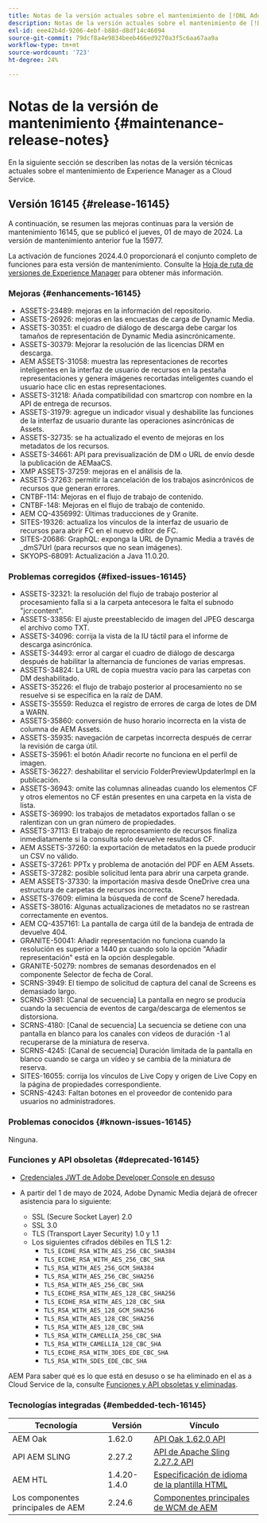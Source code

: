 ```yaml
---
title: Notas de la versión actuales sobre el mantenimiento de [!DNL Adobe Experience Manager] as a Cloud Service.
description: Notas de la versión actuales sobre el mantenimiento de [!DNL Adobe Experience Manager] as a Cloud Service.
exl-id: eee42b4d-9206-4ebf-b88d-d8df14c46094
source-git-commit: 79dcf8a4e9834beeb466ed9270a3f5c6aa67aa9a
workflow-type: tm+mt
source-wordcount: '723'
ht-degree: 24%

---
```


# Notas de la versión de mantenimiento {#maintenance-release-notes}

En la siguiente sección se describen las notas de la versión técnicas actuales sobre el mantenimiento de Experience Manager as a Cloud Service.

## Versión 16145 {#release-16145}

A continuación, se resumen las mejoras continuas para la versión de mantenimiento 16145, que se publicó el jueves, 01 de mayo de 2024. La versión de mantenimiento anterior fue la 15977.

La activación de funciones 2024.4.0 proporcionará el conjunto completo de funciones para esta versión de mantenimiento. Consulte la [Hoja de ruta de versiones de Experience Manager](https://experienceleague.adobe.com/es/docs/experience-manager-release-information/aem-release-updates/update-releases-roadmap) para obtener más información.

### Mejoras {#enhancements-16145}

* ASSETS-23489: mejoras en la información del repositorio.
* ASSETS-26926: mejoras en las encuestas de carga de Dynamic Media.
* ASSETS-30351: el cuadro de diálogo de descarga debe cargar los tamaños de representación de Dynamic Media asincrónicamente.
* ASSETS-30379: Mejorar la resolución de las licencias DRM en descarga.
* AEM ASSETS-31058: muestra las representaciones de recortes inteligentes en la interfaz de usuario de recursos en la pestaña representaciones y genera imágenes recortadas inteligentes cuando el usuario hace clic en estas representaciones.
* ASSETS-31218: Añada compatibilidad con smartcrop con nombre en la API de entrega de recursos.
* ASSETS-31979: agregue un indicador visual y deshabilite las funciones de la interfaz de usuario durante las operaciones asincrónicas de Assets.
* ASSETS-32735: se ha actualizado el evento de mejoras en los metadatos de los recursos.
* ASSETS-34661: API para previsualización de DM o URL de envío desde la publicación de AEMaaCS.
* XMP ASSETS-37259: mejoras en el análisis de la.
* ASSETS-37263: permitir la cancelación de los trabajos asincrónicos de recursos que generan errores.
* CNTBF-114: Mejoras en el flujo de trabajo de contenido.
* CNTBF-148: Mejoras en el flujo de trabajo de contenido.
* AEM CQ-4356992: Últimas traducciones de y Granite.
* SITES-19326: actualiza los vínculos de la interfaz de usuario de recursos para abrir FC en el nuevo editor de FC.
* SITES-20686: GraphQL: exponga la URL de Dynamic Media a través de _dmS7Url (para recursos que no sean imágenes).
* SKYOPS-68091: Actualización a Java 11.0.20.

### Problemas corregidos {#fixed-issues-16145}

* ASSETS-32321: la resolución del flujo de trabajo posterior al procesamiento falla si a la carpeta antecesora le falta el subnodo &quot;jcr:content&quot;.
* ASSETS-33856: El ajuste preestablecido de imagen del JPEG descarga el archivo como TXT.
* ASSETS-34096: corrija la vista de la IU táctil para el informe de descarga asincrónica.
* ASSETS-34493: error al cargar el cuadro de diálogo de descarga después de habilitar la alternancia de funciones de varias empresas.
* ASSETS-34824: La URL de copia muestra vacío para las carpetas con DM deshabilitado.
* ASSETS-35226: el flujo de trabajo posterior al procesamiento no se resuelve si se especifica en la raíz de DAM.
* ASSETS-35559: Reduzca el registro de errores de carga de lotes de DM a WARN.
* ASSETS-35860: conversión de huso horario incorrecta en la vista de columna de AEM Assets.
* ASSETS-35935: navegación de carpetas incorrecta después de cerrar la revisión de carga útil.
* ASSETS-35961: el botón Añadir recorte no funciona en el perfil de imagen.
* ASSETS-36227: deshabilitar el servicio FolderPreviewUpdaterImpl en la publicación.
* ASSETS-36943: omite las columnas alineadas cuando los elementos CF y otros elementos no CF están presentes en una carpeta en la vista de lista.
* ASSETS-36990: los trabajos de metadatos exportados fallan o se ralentizan con un gran número de propiedades.
* ASSETS-37113: El trabajo de reprocesamiento de recursos finaliza inmediatamente si la consulta solo devuelve resultados CF.
* AEM ASSETS-37260: la exportación de metadatos en la puede producir un CSV no válido.
* ASSETS-37261: PPTx y problema de anotación del PDF en AEM Assets.
* ASSETS-37282: posible solicitud lenta para abrir una carpeta grande.
* AEM ASSETS-37330: la importación masiva desde OneDrive crea una estructura de carpetas de recursos incorrecta.
* ASSETS-37609: elimina la búsqueda de conf de Scene7 heredada.
* ASSETS-38016: Algunas actualizaciones de metadatos no se rastrean correctamente en eventos.
* AEM CQ-4357161: La pantalla de carga útil de la bandeja de entrada de devuelve 404.
* GRANITE-50041: Añadir representación no funciona cuando la resolución es superior a 1440 px cuando solo la opción &quot;Añadir representación&quot; está en la opción desplegable.
* GRANITE-50279: nombres de semanas desordenados en el componente Selector de fecha de Coral.
* SCRNS-3949: El tiempo de solicitud de captura del canal de Screens es demasiado largo.
* SCRNS-3981: [Canal de secuencia] La pantalla en negro se producía cuando la secuencia de eventos de carga/descarga de elementos se distorsiona.
* SCRNS-4180: [Canal de secuencia] La secuencia se detiene con una pantalla en blanco para los canales con vídeos de duración -1 al recuperarse de la miniatura de reserva.
* SCRNS-4245: [Canal de secuencia] Duración limitada de la pantalla en blanco cuando se carga un vídeo y se cambia de la miniatura de reserva.
* SITES-16055: corrija los vínculos de Live Copy y origen de Live Copy en la página de propiedades correspondiente.
* SCRNS-4243: Faltan botones en el proveedor de contenido para usuarios no administradores.

### Problemas conocidos {#known-issues-16145}

Ninguna.

### Funciones y API obsoletas {#deprecated-16145}

* [Credenciales JWT de Adobe Developer Console en desuso](/help/security/jwt-credentials-deprecation-in-adobe-developer-console.md)

* A partir del 1 de mayo de 2024, Adobe Dynamic Media dejará de ofrecer asistencia para lo siguiente:

   * SSL (Secure Socket Layer) 2.0
   * SSL 3.0
   * TLS (Transport Layer Security) 1.0 y 1.1
   * Los siguientes cifrados débiles en TLS 1.2:
      * `TLS_ECDHE_RSA_WITH_AES_256_CBC_SHA384`
      * `TLS_ECDHE_RSA_WITH_AES_256_CBC_SHA`
      * `TLS_RSA_WITH_AES_256_GCM_SHA384`
      * `TLS_RSA_WITH_AES_256_CBC_SHA256`
      * `TLS_RSA_WITH_AES_256_CBC_SHA`
      * `TLS_ECDHE_RSA_WITH_AES_128_CBC_SHA256`
      * `TLS_ECDHE_RSA_WITH_AES_128_CBC_SHA`
      * `TLS_RSA_WITH_AES_128_GCM_SHA256`
      * `TLS_RSA_WITH_AES_128_CBC_SHA256`
      * `TLS_RSA_WITH_AES_128_CBC_SHA`
      * `TLS_RSA_WITH_CAMELLIA_256_CBC_SHA`
      * `TLS_RSA_WITH_CAMELLIA_128_CBC_SHA`
      * `TLS_ECDHE_RSA_WITH_3DES_EDE_CBC_SHA`
      * `TLS_RSA_WITH_SDES_EDE_CBC_SHA`


AEM Para saber qué es lo que está en desuso o se ha eliminado en el as a Cloud Service de la, consulte [Funciones y API obsoletas y eliminadas](/help/release-notes/deprecated-removed-features.md).

### Tecnologías integradas {#embedded-tech-16145}

| Tecnología | Versión | Vínculo |
|---|---|---|
| AEM Oak | 1.62.0 | [API Oak 1.62.0 API](https://www.javadoc.io/doc/org.apache.jackrabbit/oak-api/1.62.0/index.html?lang=es) |
| API AEM SLING | 2.27.2 | [API de Apache Sling 2.27.2 API](https://www.javadoc.io/doc/org.apache.sling/org.apache.sling.api/latest/index.html) |
| AEM HTL | 1.4.20-1.4.0 | [Especificación de idioma de la plantilla HTML](https://github.com/adobe/htl-spec) |
| Los componentes principales de AEM | 2.24.6 | [Componentes principales de WCM de AEM](https://github.com/adobe/aem-core-wcm-components) |
